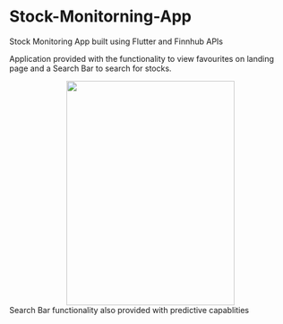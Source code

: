 # Stock-Monitorning-App
Stock Monitoring App built using Flutter and Finnhub APIs

Application provided with the functionality to view favourites on landing page and a Search Bar to search for stocks.
<div align="center">
  <img src="https://i.imgur.com/JKMzjzR.png" width=300px height=400px>
</div>
Search Bar functionality also provided with predictive capablities
